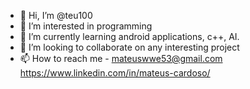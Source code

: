 - 👋 Hi, I’m @teu100
- 👀 I’m interested in programming
- 🌱 I’m currently learning android applications, c++, AI.
- 💞️ I’m looking to collaborate on any interesting project
- 📫 How to reach me -
mateuswwe53@gmail.com
https://www.linkedin.com/in/mateus-cardoso/

<!---
teu100/teu100 is a ✨ special ✨ repository because its `README.md` (this file) appears on your GitHub profile.
You can click the Preview link to take a look at your changes.
--->
